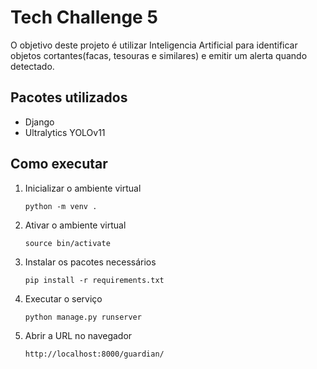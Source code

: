 # Tech Challenge 5

O objetivo deste projeto é utilizar Inteligencia Artificial para identificar objetos cortantes(facas, tesouras e similares) e emitir um alerta quando detectado.

## Pacotes utilizados
- Django
- Ultralytics YOLOv11

## Como executar
1. Inicializar o ambiente virtual
   
   `python -m venv .`
2. Ativar o ambiente virtual
  
   `source bin/activate`
3. Instalar os pacotes necessários
  
   `pip install -r requirements.txt`


 4. Executar o serviço
   
    `python manage.py runserver`

5. Abrir a URL no navegador
  
   `http://localhost:8000/guardian/`
